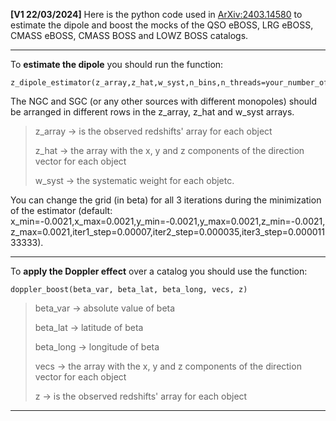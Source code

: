 **[V1 22/03/2024]** Here is the python code used in [ArXiv:2403.14580](https://arxiv.org/abs/2403.14580) to estimate the dipole and boost the mocks of the QSO eBOSS, LRG eBOSS, CMASS eBOSS, CMASS BOSS and LOWZ BOSS catalogs. 


---

To **estimate the dipole** you should run the function: 
```
z_dipole_estimator(z_array,z_hat,w_syst,n_bins,n_threads=your_number_of_threads) 
```
The NGC and SGC (or any other sources with different monopoles) should be arranged in different rows in the z_array, z_hat and w_syst arrays.  

> z_array $\rightarrow$ is the observed redshifts' array for each object
>
> z_hat $\rightarrow$ the array with the x, y and z components of the direction vector for each object
>
> w_syst $\rightarrow$ the systematic weight for each objetc.

You can change the grid (in beta) for all 3 iterations during the minimization of the estimator (default: x_min=-0.0021,x_max=0.0021,y_min=-0.0021,y_max=0.0021,z_min=-0.0021,z_max=0.0021,iter1_step=0.00007,iter2_step=0.000035,iter3_step=0.00001133333).


---

To **apply the Doppler effect** over a catalog you should use the function: 
```
doppler_boost(beta_var, beta_lat, beta_long, vecs, z)
```
>beta_var $\rightarrow$ absolute value of beta
>
>beta_lat $\rightarrow$ latitude of beta
>
>beta_long $\rightarrow$ longitude of beta
>
>vecs $\rightarrow$ the array with the x, y and z components of the direction vector for each object 
>
>z $\rightarrow$ is the observed redshifts' array for each object

---
